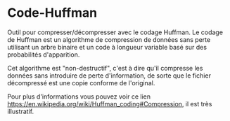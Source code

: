 # Code-Huffman
Outil pour compresser/décompresser avec le codage Huffman. 
Le codage de Huffman est un algorithme de compression de données sans perte utilisant un arbre binaire et un code à longueur variable basé sur des probabilités d'apparition.

Cet algorithme est "non-destructif", c'est à dire qu'il compresse les données sans introduire de perte 
d'information, de sorte que le fichier décompressé est une copie conforme de l'original.

Pour plus d'informations vous pouvez voir ce lien https://en.wikipedia.org/wiki/Huffman_coding#Compression, il est très illustratif.
